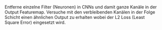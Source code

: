 Entferne einzelne Filter (Neuronen) in CNNs und damit ganze Kanäle in der Output Featuremap. Versuche mit den verbleibenden Kanälen in der Folge Schicht einen ähnlichen Output zu erhalten wobei der L2 Loss (Least Square Error) eingesetzt wird.